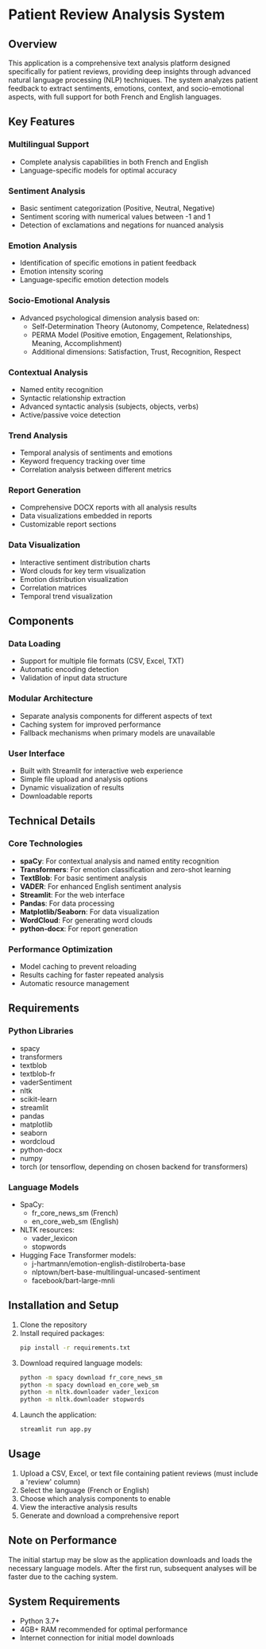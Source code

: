 # Patient Review Analysis System

## Overview
This application is a comprehensive text analysis platform designed specifically for patient reviews, providing deep insights through advanced natural language processing (NLP) techniques. The system analyzes patient feedback to extract sentiments, emotions, context, and socio-emotional aspects, with full support for both French and English languages.

## Key Features

### Multilingual Support
- Complete analysis capabilities in both French and English
- Language-specific models for optimal accuracy

### Sentiment Analysis
- Basic sentiment categorization (Positive, Neutral, Negative)
- Sentiment scoring with numerical values between -1 and 1
- Detection of exclamations and negations for nuanced analysis

### Emotion Analysis
- Identification of specific emotions in patient feedback
- Emotion intensity scoring
- Language-specific emotion detection models

### Socio-Emotional Analysis
- Advanced psychological dimension analysis based on:
  - Self-Determination Theory (Autonomy, Competence, Relatedness)
  - PERMA Model (Positive emotion, Engagement, Relationships, Meaning, Accomplishment)
  - Additional dimensions: Satisfaction, Trust, Recognition, Respect

### Contextual Analysis
- Named entity recognition
- Syntactic relationship extraction
- Advanced syntactic analysis (subjects, objects, verbs)
- Active/passive voice detection

### Trend Analysis
- Temporal analysis of sentiments and emotions
- Keyword frequency tracking over time
- Correlation analysis between different metrics

### Report Generation
- Comprehensive DOCX reports with all analysis results
- Data visualizations embedded in reports
- Customizable report sections

### Data Visualization
- Interactive sentiment distribution charts
- Word clouds for key term visualization
- Emotion distribution visualization
- Correlation matrices
- Temporal trend visualization

## Components

### Data Loading
- Support for multiple file formats (CSV, Excel, TXT)
- Automatic encoding detection
- Validation of input data structure

### Modular Architecture
- Separate analysis components for different aspects of text
- Caching system for improved performance
- Fallback mechanisms when primary models are unavailable

### User Interface
- Built with Streamlit for interactive web experience
- Simple file upload and analysis options
- Dynamic visualization of results
- Downloadable reports

## Technical Details

### Core Technologies
- **spaCy**: For contextual analysis and named entity recognition
- **Transformers**: For emotion classification and zero-shot learning
- **TextBlob**: For basic sentiment analysis
- **VADER**: For enhanced English sentiment analysis
- **Streamlit**: For the web interface
- **Pandas**: For data processing
- **Matplotlib/Seaborn**: For data visualization
- **WordCloud**: For generating word clouds
- **python-docx**: For report generation

### Performance Optimization
- Model caching to prevent reloading
- Results caching for faster repeated analysis
- Automatic resource management

## Requirements

### Python Libraries
- spacy
- transformers
- textblob
- textblob-fr
- vaderSentiment
- nltk
- scikit-learn
- streamlit
- pandas
- matplotlib
- seaborn
- wordcloud
- python-docx
- numpy
- torch (or tensorflow, depending on chosen backend for transformers)

### Language Models
- SpaCy:
  - fr_core_news_sm (French)
  - en_core_web_sm (English)
- NLTK resources:
  - vader_lexicon
  - stopwords
- Hugging Face Transformer models:
  - j-hartmann/emotion-english-distilroberta-base
  - nlptown/bert-base-multilingual-uncased-sentiment
  - facebook/bart-large-mnli

## Installation and Setup

1. Clone the repository
2. Install required packages:
   ```bash
   pip install -r requirements.txt
   ```
3. Download required language models:
   ```bash
   python -m spacy download fr_core_news_sm
   python -m spacy download en_core_web_sm
   python -m nltk.downloader vader_lexicon
   python -m nltk.downloader stopwords
   ```
4. Launch the application:
   ```bash
   streamlit run app.py
   ```

## Usage

1. Upload a CSV, Excel, or text file containing patient reviews (must include a 'review' column)
2. Select the language (French or English)
3. Choose which analysis components to enable
4. View the interactive analysis results
5. Generate and download a comprehensive report

## Note on Performance

The initial startup may be slow as the application downloads and loads the necessary language models. After the first run, subsequent analyses will be faster due to the caching system.

## System Requirements

- Python 3.7+
- 4GB+ RAM recommended for optimal performance
- Internet connection for initial model downloads